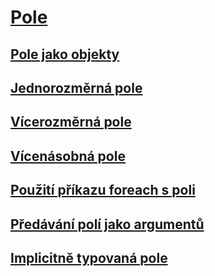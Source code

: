 # [Pole](index.md)
## [Pole jako objekty](arrays-as-objects.md)
## [Jednorozměrná pole](single-dimensional-arrays.md)
## [Vícerozměrná pole](multidimensional-arrays.md)
## [Vícenásobná pole](jagged-arrays.md)
## [Použití příkazu foreach s poli](using-foreach-with-arrays.md)
## [Předávání polí jako argumentů](passing-arrays-as-arguments.md)
## [Implicitně typovaná pole](implicitly-typed-arrays.md)

